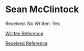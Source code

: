 # Sean McClintock

Received: No
Written: Yes

[Written Reference](Sean%20McClintock%202316509554a780d1ac3ffd43084b086c/Written%20Reference%202316509554a780b79005ddc761a0da65.md)

[Received Reference](Sean%20McClintock%202316509554a780d1ac3ffd43084b086c/Received%20Reference%202316509554a78035986bf7872dc4961e.md)